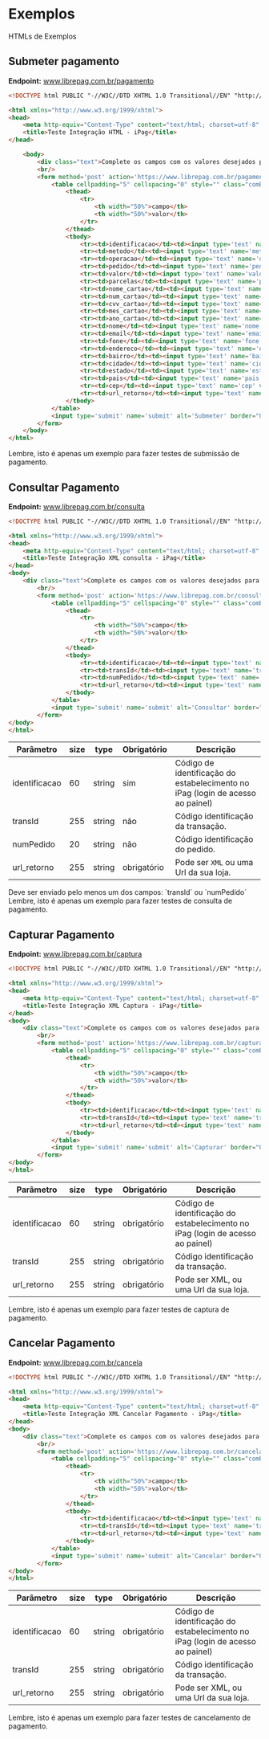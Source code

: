 # Exemplos

HTMLs de Exemplos

## Submeter pagamento

**Endpoint:** www.librepag.com.br/pagamento

```html
<!DOCTYPE html PUBLIC "-//W3C//DTD XHTML 1.0 Transitional//EN" "http://www.w3.org/TR/xhtml1/DTD/xhtml1-transitional.dtd">

<html xmlns="http://www.w3.org/1999/xhtml">
<head>
    <meta http-equiv="Content-Type" content="text/html; charset=utf-8" />
    <title>Teste Integração HTML - iPag</title>
</head>

    <body>
        <div class="text">Complete os campos com os valores desejados para testar:</div>
        <br/>
        <form method='post' action='https://www.librepag.com.br/pagamento'>
            <table cellpadding="5" cellspacing="0" style="" class="comBorda">
                <thead>
                    <tr>
                        <th width="50%">campo</th>
                        <th width="50%">valor</th>
                    </tr>
                </thead>
                <tbody>
                    <tr><td>identificacao</td><td><input type='text' name='identificacao' value='SEU LOGIN NO IPAG'/></td></tr>
                    <tr><td>metodo</td><td><input type='text' name='metodo' value='FORMA DE PAGAMENTO'/> </td></tr>
                    <tr><td>operacao</td><td><input type='text' name='operacao' value='TIPO DA OPERACAO'/> </td></tr>
                    <tr><td>pedido</td><td><input type='text' name='pedido' value='IDENDTIFICADOR DO PEDIDO OU TRANSACAO NO SEU SISTEMA'/> </td></tr>
                    <tr><td>valor</td><td><input type='text' name='valor' value='VALOR COM PONTOS COMO CASAS DECIMAIS'/> </td></tr>
                    <tr><td>parcelas</td><td><input type='text' name='parcelas' value='NUMERO DE PARCELAS'/> </td></tr>
                    <tr><td>nome_cartao</td><td><input type='text' name='nome_cartao' value='NOME DO TITULAR DO CARTAO DE CREDITO'/> </td></tr>
                    <tr><td>num_cartao</td><td><input type='text' name='num_cartao' value='NUMERO DO CARTAO DE CREDITO'/> </td></tr>
                    <tr><td>cvv_cartao</td><td><input type='text' name='cvv_cartao' value='CVV DO CARTAO DE CREDITO'/> </td></tr>
                    <tr><td>mes_cartao</td><td><input type='text' name='mes_cartao' value='MES DE VALIDADE DO CARTAO DE CREDITO'/> </td></tr>
                    <tr><td>ano_cartao</td><td><input type='text' name='ano_cartao' value='MES DE VALIDADE DO CARTAO DE CREDITO'/> </td></tr>
                    <tr><td>nome</td><td><input type='text' name='nome' value='NOME DO CLIENTE'/> </td></tr>
                    <tr><td>email</td><td><input type='text' name='email' value='EMAIL DO CLIENTE'/> </td></tr>
                    <tr><td>fone</td><td><input type='text' name='fone' value='FONE DO CLIENTE'/> </td></tr>
                    <tr><td>endereco</td><td><input type='text' name='endereco' value='ENDERECO DO CLIENTE'/> </td></tr>
                    <tr><td>bairro</td><td><input type='text' name='bairro' value='BAIRRO DO CLIENTE'/> </td></tr>
                    <tr><td>cidade</td><td><input type='text' name='cidade' value='CIDADE DO CLIENTE'/> </td></tr>
                    <tr><td>estado</td><td><input type='text' name='estado' value='ESTADO DO CLIENTE'/> </td></tr>
                    <tr><td>pais</td><td><input type='text' name='pais' value='PAIS DO CLIENTE'/> </td></tr>
                    <tr><td>cep</td><td><input type='text' name='cep' value='CEP DO CLIENTE'/> </td></tr>
                    <tr><td>url_retorno</td><td><input type='text' name='url_retorno' value='WWW.SEUSITE.COM.BR/RETORNOIPAG'/> </td></tr>
                </tbody>
            </table>
            <input type='submit' name='submit' alt='Submeter' border="0" value="Submeter Pagamento" /> <br/>
        </form>
    </body>
</html>
```

<aside class="notice">
    Lembre, isto é apenas um exemplo para fazer testes de submissão de pagamento.
</aside>

## Consultar Pagamento

**Endpoint:** www.librepag.com.br/consulta

```html
<!DOCTYPE html PUBLIC "-//W3C//DTD XHTML 1.0 Transitional//EN" "http://www.w3.org/TR/xhtml1/DTD/xhtml1-transitional.dtd">

<html xmlns="http://www.w3.org/1999/xhtml">
<head>
    <meta http-equiv="Content-Type" content="text/html; charset=utf-8" />
    <title>Teste Integração XML consulta - iPag</title>
</head>
<body>
    <div class="text">Complete os campos com os valores desejados para testar a consulta:</div>
        <br/>
        <form method='post' action='https://www.librepag.com.br/consulta'>
            <table cellpadding="5" cellspacing="0" style="" class="comBorda">
                <thead>
                    <tr>
                        <th width="50%">campo</th>
                        <th width="50%">valor</th>
                    </tr>
                </thead>
                <tbody>
                    <tr><td>identificacao</td><td><input type='text' name='identificacao' value='SEU LOGIN NO IPAG'/></td></tr>
                    <tr><td>transId</td><td><input type='text' name='transId' value='ID da Transação'/> </td></tr>
                    <tr><td>numPedido</td><td><input type='text' name='numPedido' value='Número do Pedido'/> </td></tr>
                    <tr><td>url_retorno</td><td><input type='text' name='url_retorno' value='XML'/> </td></tr>
                </tbody>
            </table>
            <input type='submit' name='submit' alt='Consultar' border="0" value="Consultar Pagamento" /> <br/>
        </form>
</body>
</html>
```
Parâmetro | size | type | Obrigatório | Descrição
--------- | ----- | ----- | ----------- | ---------
identificacao | 60 | string | sim | Código de identificação do estabelecimento no iPag (login de acesso ao painel)
transId | 255 | string | não | Código identificação da transação.
numPedido | 20 | string | não | Código identificação do pedido.
url_retorno | 255 | string | obrigatório | Pode ser `XML` ou uma Url da sua loja.

<aside class="notice">
    Deve ser enviado pelo menos um dos campos: `transId` ou `numPedido`
</aside>
<aside class="notice">
    Lembre, isto é apenas um exemplo para fazer testes de consulta de pagamento.
</aside>


## Capturar Pagamento

**Endpoint:** www.librepag.com.br/captura

```html
<!DOCTYPE html PUBLIC "-//W3C//DTD XHTML 1.0 Transitional//EN" "http://www.w3.org/TR/xhtml1/DTD/xhtml1-transitional.dtd">

<html xmlns="http://www.w3.org/1999/xhtml">
<head>
    <meta http-equiv="Content-Type" content="text/html; charset=utf-8" />
    <title>Teste Integração XML Captura - iPag</title>
</head>
<body>
    <div class="text">Complete os campos com os valores desejados para testar a captura:</div>
        <br/>
        <form method='post' action='https://www.librepag.com.br/captura'>
            <table cellpadding="5" cellspacing="0" style="" class="comBorda">
                <thead>
                    <tr>
                        <th width="50%">campo</th>
                        <th width="50%">valor</th>
                    </tr>
                </thead>
                <tbody>
                    <tr><td>identificacao</td><td><input type='text' name='identificacao' value='SEU LOGIN NO IPAG'/></td></tr>
                    <tr><td>transId</td><td><input type='text' name='transId' value='ID da Transação'/> </td></tr>
                    <tr><td>url_retorno</td><td><input type='text' name='url_retorno' value='XML'/> </td></tr>
                </tbody>
            </table>
            <input type='submit' name='submit' alt='Capturar' border="0" value="Capturar Pagamento" /> <br/>
        </form>
</body>
</html>
```
Parâmetro | size | type | Obrigatório | Descrição
--------- | ----- | ----- | ----------- | ---------
identificacao | 60 | string | obrigatório | Código de identificação do estabelecimento no iPag (login de acesso ao painel)
transId | 255 | string | obrigatório | Código identificação da transação.
url_retorno | 255 | string | obrigatório | Pode ser XML, ou uma Url da sua loja.

<aside class="notice">
    Lembre, isto é apenas um exemplo para fazer testes de captura de pagamento.
</aside>

## Cancelar Pagamento

**Endpoint:** www.librepag.com.br/cancela

```html
<!DOCTYPE html PUBLIC "-//W3C//DTD XHTML 1.0 Transitional//EN" "http://www.w3.org/TR/xhtml1/DTD/xhtml1-transitional.dtd">

<html xmlns="http://www.w3.org/1999/xhtml">
<head>
    <meta http-equiv="Content-Type" content="text/html; charset=utf-8" />
    <title>Teste Integração XML Cancelar Pagamento - iPag</title>
</head>
<body>
    <div class="text">Complete os campos com os valores desejados para testar o cancelamento:</div>
        <br/>
        <form method='post' action='https://www.librepag.com.br/cancela'>
            <table cellpadding="5" cellspacing="0" style="" class="comBorda">
                <thead>
                    <tr>
                        <th width="50%">campo</th>
                        <th width="50%">valor</th>
                    </tr>
                </thead>
                <tbody>
                    <tr><td>identificacao</td><td><input type='text' name='identificacao' value='SEU LOGIN NO IPAG'/></td></tr>
                    <tr><td>transId</td><td><input type='text' name='transId' value='ID da Transação'/> </td></tr>
                    <tr><td>url_retorno</td><td><input type='text' name='url_retorno' value='XML'/> </td></tr>
                </tbody>
            </table>
            <input type='submit' name='submit' alt='Cancelar' border="0" value="Cancelar Pagamento" /> <br/>
        </form>
</body>
</html>
```
Parâmetro | size | type | Obrigatório | Descrição
--------- | ----- | ----- | ----------- | ---------
identificacao | 60 | string | obrigatório | Código de identificação do estabelecimento no iPag (login de acesso ao painel)
transId | 255 | string | obrigatório | Código identificação da transação.
url_retorno | 255 | string | obrigatório | Pode ser XML, ou uma Url da sua loja.

<aside class="notice">
    Lembre, isto é apenas um exemplo para fazer testes de cancelamento de pagamento.
</aside>
